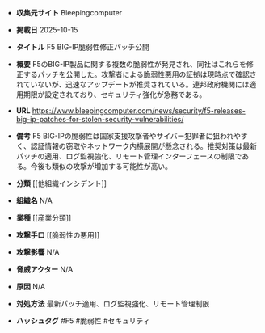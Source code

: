 - **収集元サイト**
Bleepingcomputer

- **掲載日**
2025-10-15

- **タイトル**
F5 BIG-IP脆弱性修正パッチ公開

- **概要**
F5のBIG-IP製品に関する複数の脆弱性が発見され、同社はこれらを修正するパッチを公開した。攻撃者による脆弱性悪用の証拠は現時点で確認されていないが、迅速なアップデートが推奨されている。連邦政府機関には適用期限が設定されており、セキュリティ強化が急務である。

- **URL**
https://www.bleepingcomputer.com/news/security/f5-releases-big-ip-patches-for-stolen-security-vulnerabilities/

- **備考**
F5 BIG-IPの脆弱性は国家支援攻撃者やサイバー犯罪者に狙われやすく、認証情報の窃取やネットワーク内横展開が懸念される。推奨対策は最新パッチの適用、ログ監視強化、リモート管理インターフェースの制限である。今後も類似の攻撃が増加する可能性が高い。

- **分類**
[[他組織インシデント]]

- **組織名**
N/A

- **業種**
[[産業分類]]

- **攻撃手口**
[[脆弱性の悪用]]

- **攻撃影響**
N/A

- **脅威アクター**
N/A

- **原因**
N/A

- **対処方法**
最新パッチ適用、ログ監視強化、リモート管理制限

- **ハッシュタグ**
#F5 #脆弱性 #セキュリティ
